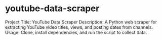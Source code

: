 # youtube-data-scraper
Project Title: YouTube Data Scraper  Description:  A Python web scraper for extracting YouTube video titles, views, and posting dates from channels.  Usage: Clone, install dependencies, and run the script to collect data.
